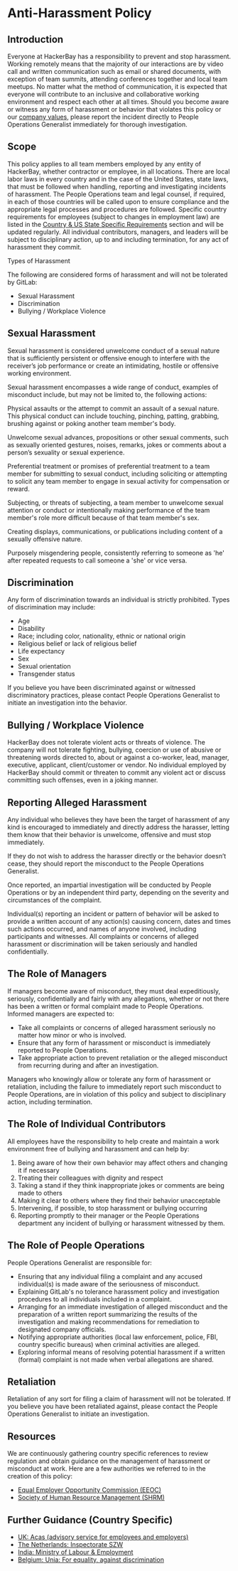 # Anti-Harassment Policy

## Introduction

Everyone at HackerBay has a responsibility to prevent and stop harassment. Working remotely means that the majority of our interactions are by video call and written communication such as email or shared documents, with exception of team summits, attending conferences together and local team meetups. No matter what the method of communication, it is expected that everyone will contribute to an inclusive and collaborative working environment and respect each other at all times. Should you become aware or witness any form of harassment or behavior that violates this policy or our [company values](/values/README.md), please report the incident directly to People Operations Generalist immediately for thorough investigation.

## Scope

This policy applies to all team members employed by any entity of HackerBay, whether contractor or employee, in all locations. There are local labor laws in every country and in the case of the United States, state laws, that must be followed when handling, reporting and investigating incidents of harassment. The People Operations team and legal counsel, if required, in each of those countries will be called upon to ensure compliance and the appropriate legal processes and procedures are followed. Specific country requirements for employees (subject to changes in employment law) are listed in the [Country & US State Specific Requirements](#country--us-state-specific-requirements) section and will be updated regularly.
All individual contributors, managers, and leaders will be subject to disciplinary action, up to and including termination, for any act of harassment they commit.

Types of Harassment

The following are considered forms of harassment and will not be tolerated by GitLab:
- Sexual Harassment
- Discrimination
- Bullying / Workplace Violence

## Sexual Harassment

Sexual harassment is considered unwelcome conduct of a sexual nature that is sufficiently persistent or offensive enough to interfere with the receiver’s job performance or create an intimidating, hostile or offensive working environment.

Sexual harassment encompasses a wide range of conduct, examples of misconduct include, but may not be limited to, the following actions:

Physical assaults or the attempt to commit an assault of a sexual nature. This physical conduct can include touching, pinching, patting, grabbing, brushing against or poking another team member's body.

Unwelcome sexual advances, propositions or other sexual comments, such as sexually oriented gestures, noises, remarks, jokes or comments about a person’s sexuality or sexual experience.

Preferential treatment or promises of preferential treatment to a team member for submitting to sexual conduct, including soliciting or attempting to solicit any team member to engage in sexual activity for compensation or reward.

Subjecting, or threats of subjecting, a team member to unwelcome sexual attention or conduct or intentionally making performance of the team member's role more difficult because of that team member's sex.

Creating displays, communications, or publications including content of a sexually offensive nature.

Purposely misgendering people, consistently referring to someone as 'he' after repeated requests to call someone a 'she' or vice versa.


## Discrimination

Any form of discrimination towards an individual is strictly prohibited. Types of discrimination may include:

- Age
- Disability
- Race; including color, nationality, ethnic or national origin
- Religious belief or lack of religious belief
- Life expectancy
- Sex
- Sexual orientation
- Transgender status

If you believe you have been discriminated against or witnessed discriminatory practices, please contact People Operations Generalist to initiate an investigation into the behavior.

## Bullying / Workplace Violence

HackerBay does not tolerate violent acts or threats of violence. The company will not tolerate fighting, bullying, coercion or use of abusive or threatening words directed to, about or against a co-worker, lead, manager, executive, applicant, client/customer or vendor. No individual employed by HackerBay should commit or threaten to commit any violent act or discuss committing such offenses, even in a joking manner.

## Reporting Alleged Harassment

Any individual who believes they have been the target of harassment of any kind is encouraged to immediately and directly address the harasser, letting them know that their behavior is unwelcome, offensive and must stop immediately.

If they do not wish to address the harasser directly or the behavior doesn’t cease, they should report the misconduct to the People Operations Generalist.

Once reported, an impartial investigation will be conducted by People Operations or by an independent third party, depending on the severity and circumstances of the complaint.

Individual(s) reporting an incident or pattern of behavior will be asked to provide a written account of any action(s) causing concern, dates and times such actions occurred, and names of anyone involved, including participants and witnesses. All complaints or concerns of alleged harassment or discrimination will be taken seriously and handled confidentially.

## The Role of Managers

If managers become aware of misconduct, they must deal expeditiously, seriously, confidentially and fairly with any allegations, whether or not there has been a written or formal complaint made to People Operations. Informed managers are expected to:

- Take all complaints or concerns of alleged harassment seriously no matter how minor or who is involved.
- Ensure that any form of harassment or misconduct is immediately reported to People Operations.
- Take appropriate action to prevent retaliation or the alleged misconduct from recurring during and after an investigation.

Managers who knowingly allow or tolerate any form of harassment or retaliation, including the failure to immediately report such misconduct to People Operations, are in violation of this policy and subject to disciplinary action, including termination.

## The Role of Individual Contributors

All employees have the responsibility to help create and maintain a work environment free of bullying and harassment and can help by:

1.	Being aware of how their own behavior may affect others and changing it if necessary
2.	Treating their colleagues with dignity and respect
3.	Taking a stand if they think inappropriate jokes or comments are being made to others
4.	Making it clear to others where they find their behavior unacceptable
5.	Intervening, if possible, to stop harassment or bullying occurring
6.	Reporting promptly to their manager or the People Operations department any incident of bullying or harassment witnessed by them.


## The Role of People Operations

People Operations Generalist are responsible for:

- Ensuring that any individual filing a complaint and any accused individual(s) is made aware of the seriousness of misconduct.
- Explaining GitLab's no tolerance harassment policy and investigation procedures to all individuals included in a complaint.
- Arranging for an immediate investigation of alleged misconduct and the preparation of a written report summarizing the results of the investigation and making recommendations for remediation to designated company officials.
- Notifying appropriate authorities (local law enforcement, police, FBI, country specific bureaus) when criminal activities are alleged.
- Exploring informal means of resolving potential harassment if a written (formal) complaint is not made when verbal allegations are shared.


## Retaliation

Retaliation of any sort for filing a claim of harassment will not be tolerated.  If you believe you have been retaliated against, please contact the People Operations Generalist to initiate an investigation.


## Resources

We are continuously gathering country specific references to review regulation and obtain guidance on the management of harassment or misconduct at work. Here are a few authorities we referred to in the creation of this policy:

- [Equal Employer Opportunity Commission (EEOC)](https://www.eeoc.gov/laws/index.cfm)
- [Society of Human Resource Management (SHRM)](https://www.shrm.org/ResourcesAndTools/legal-and-compliance/employment-law/pages/federal-statutes-regulations-and-guidance.aspx)

## Further Guidance (Country Specific)

- [UK: Acas (advisory service for employees and employers)](http://www.acas.org.uk/index.aspx?articleid=1864)
- [The Netherlands: Inspectorate SZW](https://www.inspectieszw.nl/)
- [India: Ministry of Labour & Employment](http://www.labour.nic.in/)
- [Belgium: Unia: For equality, against discrimination](http://unia.be/en)
